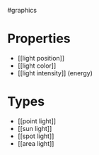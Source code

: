 
#graphics 
# Properties
- [[light position]]
- [[light color]]
- [[light intensity]] (energy)

# Types
- [[point light]]
- [[sun light]]
- [[spot light]]
- [[area light]]
